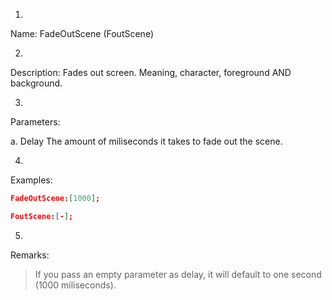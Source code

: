 

1. 
Name: FadeOutScene (FoutScene)


2. 
Description: Fades out screen. Meaning, character, foreground AND background.


3. 
Parameters:


a. 
Delay
     The amount of miliseconds it takes to fade out the scene.


4. 
Examples:
```json
FadeOutScene:[1000];

FoutScene:[-];
```

 



5. 
Remarks:

> If you pass an empty parameter as delay, it will default to one second (1000 miliseconds).
